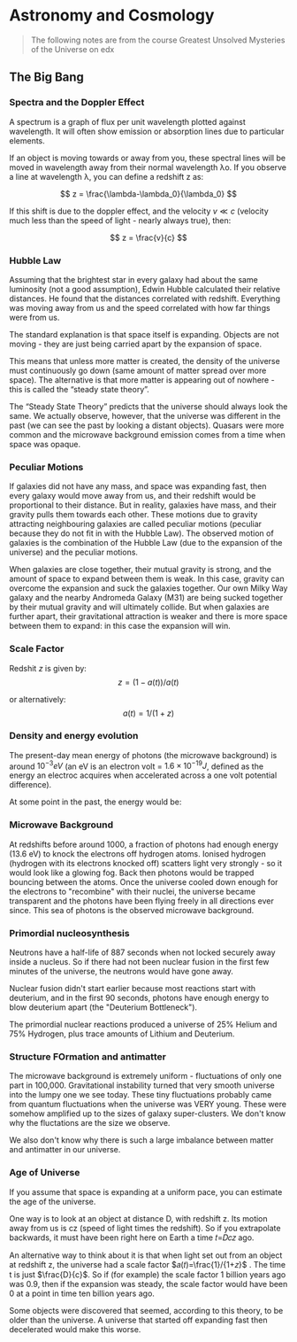 # Astronomy and Cosmology


> The following notes are from the course Greatest Unsolved Mysteries of the Universe on edx

## The Big Bang

### Spectra and the Doppler Effect
A spectrum is a graph of flux per unit wavelength plotted against wavelength. It will often show emission or absorption lines due to particular elements.

If an object is moving towards or away from you, these spectral lines will be moved in wavelength away from their normal wavelength λo. If you observe a line at wavelength λ, you can define a redshift z as:

$$
z = \frac{\lambda-\lambda_0}{\lambda_0}
$$

If this shift is due to the doppler effect, and the velocity $v\ll c$ (velocity much less than the speed of light - nearly always true), then:

$$
z = \frac{v}{c}
$$


### Hubble Law

Assuming that the brightest star in every galaxy had about the same luminosity (not a good assumption), Edwin Hubble calculated their relative distances. He found that the distances correlated with redshift. Everything was moving away from us and the speed correlated with how far things were from us.

The standard explanation is that space itself is expanding. Objects are not moving - they are just being carried apart by the expansion of space.

This means that unless more matter is created, the density of the universe must continuously go down (same amount of matter spread over more space). The alternative is that more matter is appearing out of nowhere - this is called the “steady state theory”.

The “Steady State Theory” predicts that the universe should always look the same. We actually observe, however, that the universe was different in the past (we can see the past by looking a distant objects). Quasars were more common and the microwave background emission comes from a time when space was opaque.

### Peculiar Motions

If galaxies did not have any mass, and space was expanding fast, then every galaxy would move away from us, and their redshift would be proportional to their distance. But in reality, galaxies have mass, and their gravity pulls them towards each other.  These motions due to gravity attracting neighbouring galaxies are called peculiar motions (peculiar because they do not fit in with the Hubble Law). The observed motion of galaxies is the combination of the Hubble Law (due to the expansion of the universe) and the peculiar motions.

When galaxies are close together, their mutual gravity is strong, and the amount of space to expand between them is weak. In this case, gravity can overcome the expansion and suck the galaxies together. Our own Milky Way galaxy and the nearby Andromeda Galaxy (M31) are being sucked together by their mutual gravity and will ultimately collide. But when galaxies are further apart, their gravitational attraction is weaker and there is more space between them to expand: in this case the expansion will win.

### Scale Factor

Redshit $z$ is given by:
$$
z = (1-a(t))/a(t)
$$

or alternatively:
$$
a(t) = 1/(1+z)
$$

### Density and energy evolution
The present-day mean energy of photons (the microwave background) is around  $10^{-3}eV$ (an eV is an electron volt = $1.6×10^{−19}J$, defined as the energy an electroc acquires when accelerated across a one volt potential difference).

At some point in the past, the energy would be:

### Microwave Background
At redshifts before around 1000, a fraction of photons had enough energy (13.6 eV) to knock the electrons off hydrogen atoms. Ionised hydrogen (hydrogen with its electrons knocked off) scatters light very strongly - so it would look like a glowing fog. Back then photons would be trapped bouncing between the atoms. Once the universe cooled down enough for the electrons to "recombine" with their nuclei, the universe became transparent and the photons have been flying freely in all directions ever since. This sea of photons is the observed microwave background.

### Primordial nucleosynthesis

Neutrons have a half-life of 887 seconds when not locked securely away inside a nucleus. So if there had not been nuclear fusion in the first few minutes of the universe, the neutrons would have gone away.

Nuclear fusion didn't start earlier because most reactions start with deuterium, and in the first 90 seconds, photons have enough energy to blow deuterium apart (the "Deuterium Bottleneck").

The primordial nuclear reactions produced a universe of 25% Helium and 75% Hydrogen, plus trace amounts of Lithium and Deuterium.

### Structure FOrmation and antimatter

The microwave background is extremely uniform - fluctuations of only one part in 100,000. Gravitational instability turned that very smooth universe into the lumpy one we see today. These tiny fluctuations probably came from quantum fluctuations when the universe was VERY young. These were somehow amplified up to the sizes of galaxy super-clusters. We don't know why the fluctations are the size we observe.

We also don't know why there is such a large imbalance between matter and antimatter in our universe.



### Age of Universe
If you assume that space is expanding at a uniform pace, you can estimate the age of the universe.

One way is to look at an object at distance D, with redshift z. Its motion away from us is cz (speed of light times the redshift). So if you extrapolate backwards, it must have been right here on Earth a time  𝑡=𝐷𝑐𝑧  ago.

An alternative way to think about it is that when light set out from an object at redshift z, the universe had a scale factor 
$𝑎(𝑡)=\frac{1}/{1+𝑧}$ . The time t is just $\frac{D}{c}$. So if (for example) the scale factor 1 billion years ago was 0.9, then if the expansion was steady, the scale factor would have been 0 at a point in time ten billion years ago.

Some objects were discovered that seemed, according to this theory, to be older than the universe. A universe that started off expanding fast then decelerated would make this worse.